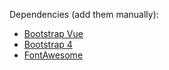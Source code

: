 Dependencies (add them manually):
- [Bootstrap Vue](https://github.com/bootstrap-vue/bootstrap-vue/)
- [Bootstrap 4](http://getbootstrap.com/)
- [FontAwesome](http://fontawesome.io/)
